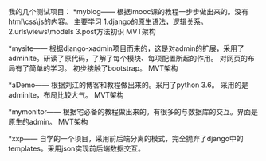 我的几个测试项目：
*myblog——
根据imooc课的教程一步步做出来的。没有html\css\js的内容。
主要学习
1.django的原生语法，逻辑关系。
2.urls\views\models
3.post方法初识
MVT架构

*mysite——
根据django-xadmin项目而来的，这是对admin的扩展，采用了adminlte。研读了原代码，了解了每个模块、每项配置所起的作用。
对网页的布局有了简单的学习。
初步接触了bootstrap。
MVT架构

*aDemo——
根据刘江的博客和教程做出来的。采用了python 3.6。
采用的是adminlte，布局比较大气。
MVT架构

*mymonitor——
根据宅必备的教程做出来的。有很多的与数据库的交互。界面是原生的admin。
MVT架构

*xxp——
自学的一个项目，采用前后端分离的模式，完全抛弃了django中的templates。采用json实现前后端数据交互。

